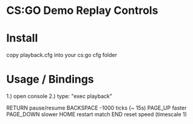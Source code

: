 # CS:GO Demo Replay Controls

Install
=======
copy playback.cfg into your cs:go cfg folder


Usage / Bindings
=======
1.) open console
2.) type: "exec playback"

RETURN       pause/resume
BACKSPACE    -1000 ticks (~ 15s)
PAGE_UP      faster
PAGE_DOWN    slower
HOME         restart match
END          reset speed (timescale 1)


